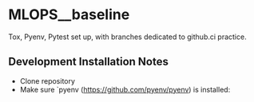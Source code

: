 # MLOPS__baseline
Tox, Pyenv, Pytest set up, with branches dedicated to github.ci practice.

## Development Installation Notes

* Clone repository
* Make sure `pyenv (https://github.com/pyenv/pyenv) is installed:


